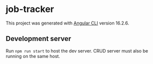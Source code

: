 # job-tracker

This project was generated with [Angular CLI](https://github.com/angular/angular-cli) version 16.2.6.

## Development server

Run `npm run start` to host the dev server. CRUD server must also be running on the same host.
